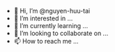 - 👋 Hi, I’m @nguyen-huu-tai
- 👀 I’m interested in ...
- 🌱 I’m currently learning ...
- 💞️ I’m looking to collaborate on ...
- 📫 How to reach me ...

<!---
nguyen-huu-tai/nguyen-huu-tai is a ✨ special ✨ repository because its `README.md` (this file) appears on your GitHub profile.
You can click the Preview link to take a look at your changes.
--->
